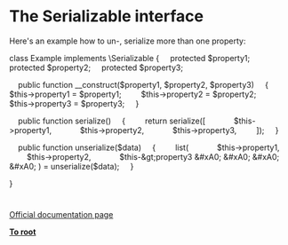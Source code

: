 # The Serializable interface





Here&apos;s an example how to un-, serialize more than one property:

class Example implements \Serializable
{
&#xA0; &#xA0; protected $property1;
&#xA0; &#xA0; protected $property2;
&#xA0; &#xA0; protected $property3;

&#xA0; &#xA0; public function __construct($property1, $property2, $property3)
&#xA0; &#xA0; {
&#xA0; &#xA0; &#xA0; &#xA0; $this-&gt;property1 = $property1;
&#xA0; &#xA0; &#xA0; &#xA0; $this-&gt;property2 = $property2;
&#xA0; &#xA0; &#xA0; &#xA0; $this-&gt;property3 = $property3;
&#xA0; &#xA0; }

&#xA0; &#xA0; public function serialize()
&#xA0; &#xA0; {
&#xA0; &#xA0; &#xA0; &#xA0; return serialize([
&#xA0; &#xA0; &#xA0; &#xA0; &#xA0; &#xA0; $this-&gt;property1,
&#xA0; &#xA0; &#xA0; &#xA0; &#xA0; &#xA0; $this-&gt;property2,
&#xA0; &#xA0; &#xA0; &#xA0; &#xA0; &#xA0; $this-&gt;property3,
&#xA0; &#xA0; &#xA0; &#xA0; ]);
&#xA0; &#xA0; }

&#xA0; &#xA0; public function unserialize($data)
&#xA0; &#xA0; {
&#xA0; &#xA0; &#xA0; &#xA0; list(
&#xA0; &#xA0; &#xA0; &#xA0; &#xA0; &#xA0; $this-&gt;property1,
&#xA0; &#xA0; &#xA0; &#xA0; &#xA0; &#xA0; $this-&gt;property2,
&#xA0; &#xA0; &#xA0; &#xA0; &#xA0; &#xA0; $this-&gt;property3
&#xA0; &#xA0; &#xA0; &#xA0; ) = unserialize($data);
&#xA0; &#xA0; }

}

  

#

[Official documentation page](https://www.php.net/manual/en/class.serializable.php)

**[To root](/README.md)**